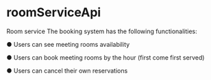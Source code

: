 # roomServiceApi
Room service
The booking system has the following functionalities:

● Users can see meeting rooms availability

● Users can book meeting rooms by the hour (first come first served)

● Users can cancel their own reservations
